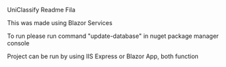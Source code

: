 UniClassify Readme Fila

This was made using Blazor Services

To run please run command "update-database" in nuget package manager console

Project can be run by using IIS Express or Blazor App, both function

